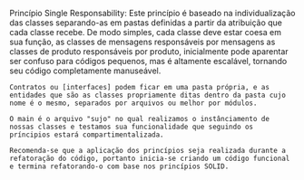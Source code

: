 Princípio Single Responsability:
    Este princípio é baseado na individualização das classes separando-as em pastas definidas a partir da atribuição que cada classe recebe.
    De modo simples, cada classe deve estar coesa em sua função, as classes de mensagens responsáveis por mensagens as classes de produto responsáveis por produto, inicialmente pode aparentar ser confuso para códigos pequenos, mas é altamente escalável, tornando seu código completamente manuseável.

    Contratos ou [interfaces] podem ficar em uma pasta própria, e as entidades que são as classes propriamente ditas dentro da pasta cujo nome é o mesmo, separados por arquivos ou melhor por módulos.

    O main é o arquivo "sujo" no qual realizamos o instânciamento de nossas classes e testamos sua funcionalidade que seguindo os príncipios estará compartimentalizada.

    Recomenda-se que a aplicação dos princípios seja realizada durante a refatoração do código, portanto inicia-se criando um código funcional e termina refatorando-o com base nos princípios SOLID.